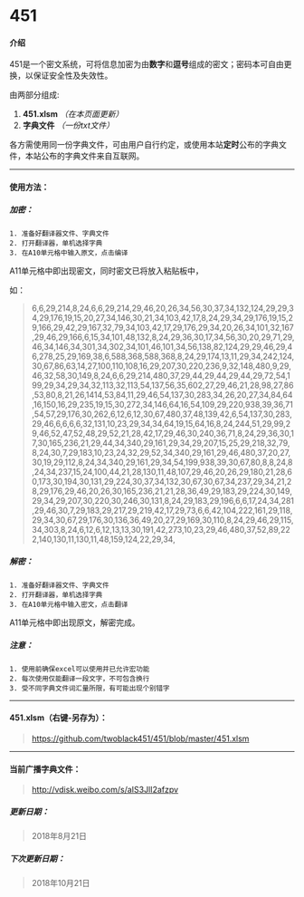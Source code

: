 # 451


#### 介绍
451是一个密文系统，可将信息加密为由**数字**和**逗号**组成的密文；密码本可自由更换，以保证安全性及失效性。

由两部分组成:
1. **451.xlsm** *（在本页面更新）*
2. **字典文件** *（一份txt文件）*

各方需使用同一份字典文件，可由用户自行约定，或使用本站**定时**公布的字典文件，本站公布的字典文件来自互联网。

---

#### 使用方法：
##### 加密：
    1. 准备好翻译器文件、字典文件
    2. 打开翻译器，单机选择字典
    3. 在A10单元格中输入原文，点击编译

A11单元格中即出现密文，同时密文已将放入粘贴板中，

如：
> 6,6,29,214,8,24,6,6,29,214,29,46,20,26,34,56,30,37,34,132,124,29,29,34,29,176,19,15,20,27,34,146,30,21,34,103,42,17,8,24,29,34,29,176,19,15,29,166,29,42,29,167,32,79,34,103,42,17,29,176,29,34,20,26,34,101,32,167,29,46,29,166,6,15,34,101,48,132,8,24,29,36,30,17,34,56,30,20,29,71,29,46,34,146,34,301,34,302,34,101,46,101,34,56,138,82,124,29,29,46,29,46,278,25,29,169,38,6,588,368,588,368,8,24,29,174,13,11,29,34,242,124,30,67,86,63,14,27,100,110,108,16,29,207,30,220,236,9,32,148,480,9,29,46,32,58,30,149,8,24,6,6,29,214,480,37,29,44,29,44,29,44,29,72,54,199,29,34,29,34,32,113,32,113,54,137,56,35,602,27,29,46,21,28,98,27,86,53,80,8,21,26,1414,53,84,11,29,46,54,137,30,283,34,26,20,27,34,84,64,16,150,16,29,235,19,15,30,272,34,146,64,16,54,109,29,220,938,39,36,71,54,57,29,176,30,262,6,12,6,12,30,67,480,37,48,139,42,6,54,137,30,283,29,46,6,6,6,6,32,131,10,23,29,34,34,64,19,15,64,16,8,24,244,51,29,99,29,46,52,47,52,48,29,52,21,28,42,17,29,46,30,240,36,71,8,24,29,36,30,17,30,165,236,21,29,44,34,340,29,161,29,34,29,207,15,25,29,218,32,79,8,24,30,7,29,183,10,23,24,32,29,52,34,340,29,161,29,46,480,37,20,27,30,19,29,112,8,24,34,340,29,161,29,34,54,199,938,39,30,67,80,8,8,24,8,24,34,237,15,24,100,44,21,28,130,11,48,107,29,46,20,26,29,180,21,28,60,173,30,194,30,131,29,224,30,37,34,132,30,67,30,67,34,237,29,34,21,28,29,176,29,46,20,26,30,165,236,21,21,28,36,49,29,183,29,224,30,149,29,34,29,207,30,220,30,246,30,131,8,24,29,183,29,196,6,6,17,24,34,281,29,46,30,7,29,183,29,217,29,219,42,17,29,73,6,6,42,104,222,161,29,118,29,34,30,67,29,176,30,136,36,49,20,27,29,169,30,110,8,24,29,46,29,115,34,303,8,24,6,12,6,12,13,13,30,191,42,273,10,23,29,46,480,37,52,89,222,140,130,11,130,11,48,159,124,22,29,34,
##### 解密：
    1. 准备好翻译器文件、字典文件
    2. 打开翻译器，单机选择字典
    3. 在A10单元格中输入密文，点击翻译
    
A11单元格中即出现原文，解密完成。

##### 注意：
    1. 使用前确保excel可以使用并已允许宏功能
    2. 每次使用仅能翻译一段文字，不可包含换行
    3. 受不同字典文件词汇量所限，有可能出现个别错字
    
---
#### 451.xlsm（右键-另存为）：
> https://github.com/twoblack451/451/blob/master/451.xlsm
---

#### 当前广播字典文件：
> http://vdisk.weibo.com/s/aIS3JlI2afzpv
##### 更新日期：
> 2018年8月21日
##### 下次更新日期：
> 2018年10月21日
